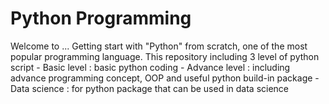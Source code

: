 # Python Programming

Welcome to ...
Getting start with "Python" from scratch, one of the most popular programming language.
This repository including 3 level of python script
    - Basic level : basic python coding 
    - Advance level : including advance programming concept, OOP and useful python build-in package 
    - Data science : for python package that can be used in data science 

